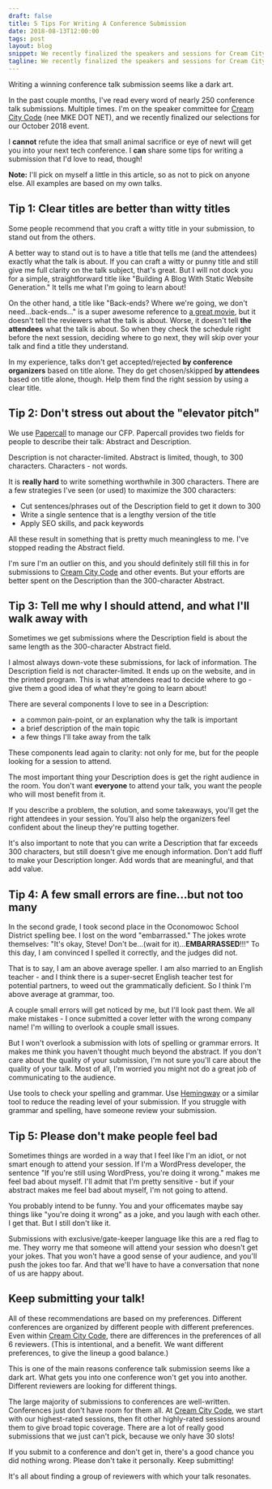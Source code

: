 ```yaml
---
draft: false
title: 5 Tips For Writing A Conference Submission
date: 2018-08-13T12:00:00
tags: post
layout: blog
snippet: We recently finalized the speakers and sessions for Cream City Code 2018. We received a great number of submissions this year, and after reviewing them all, I've put together 5 tips for writing your next conference submission.
tagline: We recently finalized the speakers and sessions for Cream City Code 2018. We received a great number of submissions this year, and after reviewing them all, I've put together 5 tips for writing your next conference submission.
---
```


Writing a winning conference talk submission seems like a dark art.

In the past couple months, I've read every word of nearly 250 conference talk submissions. Multiple times. I'm on the speaker committee for [Cream City Code](https://www.creamcitycode.com/) (nee MKE DOT NET), and we recently finalized our selections for our October 2018 event.

I **cannot** refute the idea that small animal sacrifice or eye of newt will get you into your next tech conference. I **can** share some tips for writing a submission that I'd love to read, though!

**Note:** I'll pick on myself a little in this article, so as not to pick on anyone else. All examples are based on my own talks.

## Tip 1: Clear titles are better than witty titles

Some people recommend that you craft a witty title in your submission, to stand out from the others.

A better way to stand out is to have a title that tells me (and the attendees) exactly what the talk is about. If you can craft a witty or punny title and still give me full clarity on the talk subject, that's great. But I will not dock you for a simple, straightforward title like "Building A Blog With Static Website Generation." It tells me what I'm going to learn about!

On the other hand, a title like "Back-ends? Where we're going, we don't need...back-ends..." is a super awesome reference to [a great movie](https://www.youtube.com/watch?v=flge_rw6RG0), but it doesn't tell the reviewers what the talk is about. Worse, it doesn't tell **the attendees** what the talk is about. So when they check the schedule right before the next session, deciding where to go next, they will skip over your talk and find a title they understand.

In my experience, talks don't get accepted/rejected **by conference organizers** based on title alone. They do get chosen/skipped **by attendees** based on title alone, though. Help them find the right session by using a clear title.

## Tip 2: Don't stress out about the "elevator pitch"

We use [Papercall](https://www.papercall.io/) to manage our CFP. Papercall provides two fields for people to describe their talk: Abstract and Description.

Description is not character-limited. Abstract is limited, though, to 300 characters. Characters - not words.

It is **really hard** to write something worthwhile in 300 characters. There are a few strategies I've seen (or used) to maximize the 300 characters:

- Cut sentences/phrases out of the Description field to get it down to 300
- Write a single sentence that is a lengthy version of the title
- Apply SEO skills, and pack keywords

All these result in something that is pretty much meaningless to me. I've stopped reading the Abstract field.

I'm sure I'm an outlier on this, and you should definitely still fill this in for submissions to [Cream City Code](https://www.creamcitycode.com/) and other events. But your efforts are better spent on the Description than the 300-character Abstract.

## Tip 3: Tell me why I should attend, and what I'll walk away with

Sometimes we get submissions where the Description field is about the same length as the 300-character Abstract field.

I almost always down-vote these submissions, for lack of information. The Description field is not character-limited. It ends up on the website, and in the printed program. This is what attendees read to decide where to go - give them a good idea of what they're going to learn about!

There are several components I love to see in a Description:

- a common pain-point, or an explanation why the talk is important
- a brief description of the main topic
- a few things I'll take away from the talk

These components lead again to clarity: not only for me, but for the people looking for a session to attend.

The most important thing your Description does is get the right audience in the room. You don't want **everyone** to attend your talk, you want the people who will most benefit from it.

If you describe a problem, the solution, and some takeaways, you'll get the right attendees in your session. You'll also help the organizers feel confident about the lineup they're putting together.

It's also important to note that you can write a Description that far exceeds 300 characters, but still doesn't give me enough information. Don't add fluff to make your Description longer. Add words that are meaningful, and that add value.

## Tip 4: A few small errors are fine...but not too many

In the second grade, I took second place in the Oconomowoc School District spelling bee. I lost on the word "embarrassed." The jokes wrote themselves: "It's okay, Steve! Don't be...(wait for it)...**EMBARRASSED**!!!" To this day, I am convinced I spelled it correctly, and the judges did not.

That is to say, I am an above average speller. I am also married to an English teacher - and I think there is a super-secret English teacher test for potential partners, to weed out the grammatically deficient. So I think I'm above average at grammar, too.

A couple small errors will get noticed by me, but I'll look past them. We all make mistakes - I once submitted a cover letter with the wrong company name! I'm willing to overlook a couple small issues.

But I won't overlook a submission with lots of spelling or grammar errors. It makes me think you haven't thought much beyond the abstract. If you don't care about the quality of your submission, I'm not sure you'll care about the quality of your talk. Most of all, I'm worried you might not do a great job of communicating to the audience.

Use tools to check your spelling and grammar. Use [Hemingway](http://hemingwayapp.com/) or a similar tool to reduce the reading level of your submission. If you struggle with grammar and spelling, have someone review your submission.

## Tip 5: Please don't make people feel bad

Sometimes things are worded in a way that I feel like I'm an idiot, or not smart enough to attend your session. If I'm a WordPress developer, the sentence "If you're still using WordPress, you're doing it wrong." makes me feel bad about myself. I'll admit that I'm pretty sensitive - but if your abstract makes me feel bad about myself, I'm not going to attend.

You probably intend to be funny. You and your officemates maybe say things like "you're doing it wrong" as a joke, and you laugh with each other. I get that. But I still don't like it.

Submissions with exclusive/gate-keeper language like this are a red flag to me. They worry me that someone will attend your session who doesn't get your jokes. That you won't have a good sense of your audience, and you'll push the jokes too far. And that we'll have to have a conversation that none of us are happy about.

## Keep submitting your talk!

All of these recommendations are based on my preferences. Different conferences are organized by different people with different preferences. Even within [Cream City Code](https://www.creamcitycode.com/), there are differences in the preferences of all 6 reviewers. (This is intentional, and a benefit. We want different preferences, to give the lineup a good balance.)

This is one of the main reasons conference talk submission seems like a dark art. What gets you into one conference won't get you into another. Different reviewers are looking for different things.

The large majority of submissions to conferences are well-written. Conferences just don't have room for them all. At [Cream City Code](https://www.creamcitycode.com/), we start with our highest-rated sessions, then fit other highly-rated sessions around them to give broad topic coverage. There are a lot of really good submissions that we just can't pick, because we only have 30 slots!

If you submit to a conference and don't get in, there's a good chance you did nothing wrong. Please don't take it personally. Keep submitting!

It's all about finding a group of reviewers with which your talk resonates.
